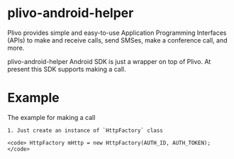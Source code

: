 plivo-android-helper
====================

Plivo provides simple and easy-to-use Application Programming Interfaces (APIs) to make and receive calls, send SMSes, make a conference call, and more.

plivo-android-helper Android SDK is just a wrapper on top of Plivo. At present this SDK supports making a call.

Example
=======

The example for making a call 

    1. Just create an instance of `HttpFactory` class

    <code> HttpFactory mHttp = new HttpFactory(AUTH_ID, AUTH_TOKEN); </code>
    
